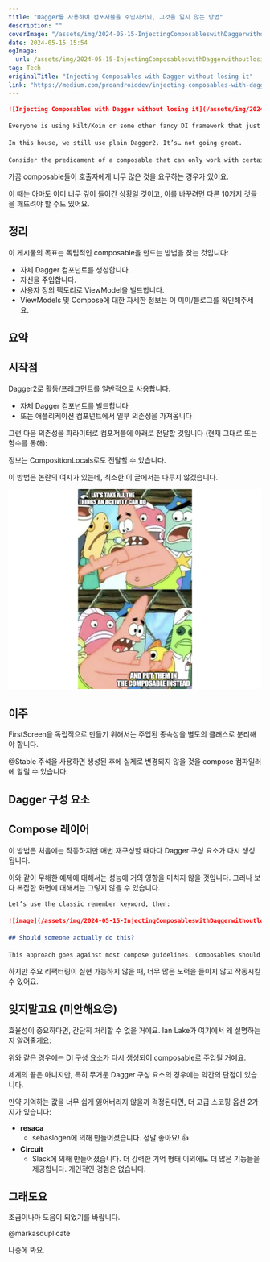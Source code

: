 ```yaml
---
title: "Dagger를 사용하여 컴포저블을 주입시키되, 그것을 잃지 않는 방법"
description: ""
coverImage: "/assets/img/2024-05-15-InjectingComposableswithDaggerwithoutlosingit_0.png"
date: 2024-05-15 15:54
ogImage: 
  url: /assets/img/2024-05-15-InjectingComposableswithDaggerwithoutlosingit_0.png
tag: Tech
originalTitle: "Injecting Composables with Dagger without losing it"
link: "https://medium.com/proandroiddev/injecting-composables-with-dagger-without-losing-it-bcf5a6988229"
---
```



```markdown
![Injecting Composables with Dagger without losing it](/assets/img/2024-05-15-InjectingComposableswithDaggerwithoutlosingit_0.png)

Everyone is using Hilt/Koin or some other fancy DI framework that just works™.

In this house, we still use plain Dagger2. It’s… not going great.

Consider the predicament of a composable that can only work with certain parameters:
```



가끔 composable들이 호출자에게 너무 많은 것을 요구하는 경우가 있어요.

이 때는 아마도 이미 너무 깊이 들어간 상황일 것이고, 이를 바꾸려면 다른 10가지 것들을 깨뜨려야 할 수도 있어요.

## 정리

이 게시물의 목표는 독립적인 composable을 만드는 방법을 찾는 것입니다:



- 자체 Dagger 컴포넌트를 생성합니다.
- 자신을 주입합니다.
- 사용자 정의 팩토리로 ViewModel을 빌드합니다.
- ViewModels 및 Compose에 대한 자세한 정보는 이 미미/블로그를 확인해주세요.

## 요약

## 시작점

Dagger2로 활동/프래그먼트를 일반적으로 사용합니다.



- 자체 Dagger 컴포넌트를 빌드합니다
- 또는 애플리케이션 컴포넌트에서 일부 의존성을 가져옵니다

그런 다음 의존성을 파라미터로 컴포저블에 아래로 전달할 것입니다 (현재 그대로 또는 함수를 통해):

정보는 CompositionLocals로도 전달할 수 있습니다.

이 방법은 논란의 여지가 있는데, 최소한 이 글에서는 다루지 않겠습니다.



<img src="/assets/img/2024-05-15-InjectingComposableswithDaggerwithoutlosingit_1.png" />

## 이주

FirstScreen을 독립적으로 만들기 위해서는 주입된 종속성을 별도의 클래스로 분리해야 합니다.

@Stable 주석을 사용하면 생성된 후에 실제로 변경되지 않을 것을 compose 컴파일러에 알릴 수 있습니다.



## Dagger 구성 요소

## Compose 레이어

이 방법은 처음에는 작동하지만 매번 재구성할 때마다 Dagger 구성 요소가 다시 생성됩니다.

이와 같이 무해한 예제에 대해서는 성능에 거의 영향을 미치지 않을 것입니다. 그러나 보다 복잡한 화면에 대해서는 그렇지 않을 수 있습니다.



```markdown
Let’s use the classic remember keyword, then:

![image](/assets/img/2024-05-15-InjectingComposableswithDaggerwithoutlosingit_2.png)

## Should someone actually do this?

This approach goes against most compose guidelines. Composables should really be pure functions, fast, idempotent, and free of side effects.
```



하지만 주요 리팩터링이 실현 가능하지 않을 때, 너무 많은 노력을 들이지 않고 작동시킬 수 있어요.

## 잊지말고요 (미안해요😑)

효율성이 중요하다면, 간단히 처리할 수 없을 거에요. Ian Lake가 여기에서 왜 설명하는지 알려줄게요:

위와 같은 경우에는 DI 구성 요소가 다시 생성되어 composable로 주입될 거예요.



세계의 끝은 아니지만, 특히 무거운 Dagger 구성 요소의 경우에는 약간의 단점이 있습니다.

만약 기억하는 값을 너무 쉽게 잃어버리지 않을까 걱정된다면, 더 고급 스코핑 옵션 2가지가 있습니다:

- **resaca**
    - sebaslogen에 의해 만들어졌습니다. 정말 좋아요! 👍
- **Circuit**
    - Slack에 의해 만들어졌습니다. 더 강력한 기억 형태 이외에도 더 많은 기능들을 제공합니다. 개인적인 경험은 없습니다.

## 그래도요



조금이나마 도움이 되었기를 바랍니다.

@markasduplicate

나중에 봐요.
